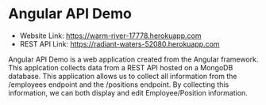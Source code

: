 # Angular API Demo
* Website Link: https://warm-river-17778.herokuapp.com
* REST API Link: https://radiant-waters-52080.herokuapp.com

Angular API Demo is a web application created from the Angular framework. This applcation collects data from a REST API hosted on a MongoDB database. This application allows us to collect all information from the /employees endpoint and the /positions endpoint. By collecting this information, we can both display and edit Employee/Position information.

